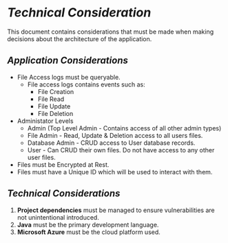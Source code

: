 # ___Technical Consideration___

This document contains considerations that must be made when making decisions about the architecture of the application.

## ___Application Considerations___

- File Access logs must be queryable.
    - File access logs contains events such as:
        - File Creation
        - File Read
        - File Update
        - File Deletion
- Administator Levels
    - Admin (Top Level Admin - Contains access of all other admin types)
    - File Admin - Read, Update & Deletion access to all users files.
    - Database Admin - CRUD access to User database records.
    - User - Can CRUD their own files. Do not have access to any other user files.
- Files must be Encrypted at Rest.
- Files must have a Unique ID which will be used to interact with them.

## ___Technical Considerations___
1. **Project dependencies** must be managed to ensure vulnerabilities are not unintentional introduced.
2. **Java** must be the primary development language.
3. **Microsoft Azure** must be the cloud platform used.